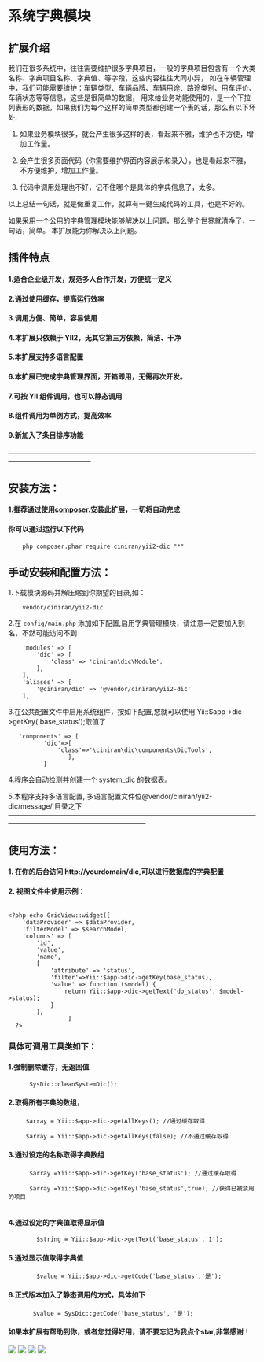 # 系统字典模块
## 扩展介绍 
我们在很多系统中，往往需要维护很多字典项目，一般的字典项目包含有一个大类名称、字典项目名称、字典值、等字段，这些内容往往大同小异，
如在车辆管理中，我们可能需要维护：车辆类型、车辆品牌、车辆用途、路途类别、用车评价、车辆状态等等信息，这些是很简单的数据，
用来给业务功能使用的，是一个下拉列表形的数据，如果我们为每个这样的简单类型都创建一个表的话，那么有以下坏处:
     
1)  如果业务模块很多，就会产生很多这样的表，看起来不雅，维护也不方便，增加工作量。

2)  会产生很多页面代码（你需要维护界面内容展示和录入），也是看起来不雅，不方便维护，增加工作量。

3)  代码中调用处理也不好，记不住哪个是具体的字典信息了，太多。

以上总结一句话，就是做重复工作，就算有一键生成代码的工具，也是不好的。

如果采用一个公用的字典管理模块能够解决以上问题，那么整个世界就清净了，一句话，简单。 
本扩展能为你解决以上问题。  

## 插件特点
#### 1.适合企业级开发，规范多人合作开发，方便统一定义
#### 2.通过使用缓存，提高运行效率
#### 3.调用方便、简单，容易使用
#### 4.本扩展只依赖于 YII2，无其它第三方依赖，简洁、干净
#### 5.本扩展支持多语言配置
#### 6.本扩展已完成字典管理界面，开箱即用，无需再次开发。
#### 7.可按 YII 组件调用，也可以静态调用
#### 8.组件调用为单例方式，提高效率
#### 9.新加入了条目排序功能
————————————————————————————————————————————————

## 安装方法：
#### 1.推荐通过使用[composer](http://getcomposer.org/download/).安装此扩展，一切将自动完成
####  你可以通过运行以下代码
````
    php composer.phar require ciniran/yii2-dic "*"
````

## 手动安装和配置方法：
1.下载模块源码并解压缩到你期望的目录,如：
````
    vendor/ciniran/yii2-dic
````


2.在 `config/main.php` 添加如下配置,启用字典管理模块，请注意一定要加入别名，不然可能访问不到
````
    'modules' => [
        'dic' => [
            'class' => 'ciniran\dic\Module',
        ],
    ],
    'aliases' => [
        '@ciniran/dic' => '@vendor/ciniran/yii2-dic'
    ],
````
3.在公共配置文件中启用系统组件，按如下配置,您就可以使用 Yii::$app->dic->getKey('base_status');取值了
````
   'components' => [
          'dic'=>[
              'class'=>'\ciniran\dic\components\DicTools',
                 ],
          ]
````
4.程序会自动检测并创建一个 system_dic 的数据表。


5.本程序支持多语言配置,
    多语言配置文件位@vendor/ciniran/yii2-dic/message/ 目录之下 
  ————————————————————————————————————————————————————————
  
## 使用方法：
    
#### 1. 在你的后台访问 http://yourdomain/dic,可以进行数据库的字典配置


#### 2. 视图文件中使用示例：
````

<?php echo GridView::widget([
    'dataProvider' => $dataProvider,
    'filterModel' => $searchModel,
    'columns' => [
        'id',
        'value',
        'name',
        [
            'attribute' => 'status',
            'filter'=>Yii::$app->dic->getKey(base_status),
            'value' => function ($model) {
                return Yii::$app->dic->getText('do_status', $model->status);
            }
        ],
                 ]
  ?>
````
### 具体可调用工具类如下：

#### 1.强制删除缓存，无返回值
````     
      SysDic::cleanSystemDic();
````

#### 2.取得所有字典的数组，
````
     $array = Yii::$app->dic->getAllKeys(); //通过缓存取得
     
     $array = Yii::$app->dic->getAllKeys(false); //不通过缓存取得

````
#### 3.通过设定的名称取得字典数组
````
      $array =Yii::$app->dic->getKey('base_status'); //通过缓存取得
      
      $array =Yii::$app->dic->getKey('base_status',true); //获得已被禁用的项目
 

````

#### 4.通过设定的字典值取得显示值
````
        $string = Yii::$app->dic->getText('base_status','1');

````
#### 5.通过显示值取得字典值
````
        $value = Yii::$app->dic->getCode('base_status','是');

````
#### 6.正式版本加入了静态调用的方式，具体如下
````
       $value = SysDic::getCode('base_status', '是');

````

#### 如果本扩展有帮助到你，或者您觉得好用，请不要忘记为我点个star,非常感谢！


![](https://github.com/ciniran/yii2-dic/raw/master/images/1.png)
![](https://github.com/ciniran/yii2-dic/raw/master/images/2.png)
![](https://github.com/ciniran/yii2-dic/raw/master/images/3.png)
![](https://github.com/ciniran/yii2-dic/raw/master/images/4.png)
